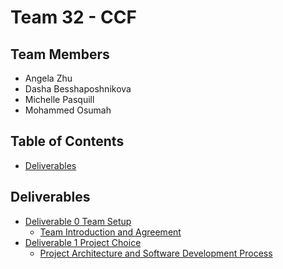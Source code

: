 # Team 32 - CCF


## Team Members
* Angela Zhu
* Dasha Besshaposhnikova
* Michelle Pasquill
* Mohammed Osumah

## Table of Contents
- [Deliverables](#Deliverables)

## Deliverables
- [Deliverable 0 Team Setup](https://github.com/CSCD01/team_32-project/tree/master/Deliverable%200)
  - [Team Introduction and Agreement](https://github.com/CSCD01/team_32-project/blob/master/Deliverable%200/Team%20Introduction%20and%20Agreement.pdf)
- [Deliverable 1 Project Choice](https://github.com/CSCD01/team_32-project/tree/master/Deliverable%201)
  - [Project Architecture and Software Development Process](https://github.com/CSCD01/team_32-project/blob/master/Deliverable%201/Project%20Architecture%20and%20Software%20Development%20Process.pdf)
  
